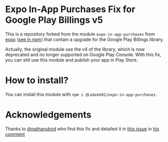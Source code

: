 # Expo In-App Purchases Fix for Google Play Billings v5
This is a repository forked from the module `expo-in-app-purchases` from [expo](https://github.com/expo/expo) ([see in npm](https://www.npmjs.com/package/expo-in-app-purchases)) that contain a upgrade for the Google Play Billings library.

Actually, the original module use the v4 of the library, which is now deprecated and no longer supported on Google Play Console. With this fix, you can still use this module and publish your app in Play Store.

# How to install?
You can install this module with `npm i @LeGeek01/expo-in-app-purchases`.

# Acknowledgements
Thanks to [@nathansbird](https://github.com/nathansbird) who find this fix and detailed it in [this issue](https://github.com/expo/expo/issues/23920) in [his comment](https://github.com/expo/expo/issues/23920#issuecomment-1693813275)
